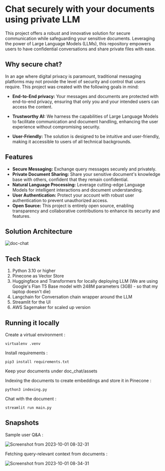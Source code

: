 
# Chat securely with your documents using private LLM

This project offers a robust and innovative solution for secure communication while safeguarding your sensitive documents. Leveraging the power of Large Language Models (LLMs), this repository empowers users to have confidential conversations and share private files with ease.

## Why secure chat?

In an age where digital privacy is paramount, traditional messaging platforms may not provide the level of security and control that users require. This project was created with the following goals in mind:

- **End-to-End privacy:** Your messages and documents are protected with end-to-end privacy, ensuring that only you and your intended users can access the content.

- **Trustworthy AI:** We harness the capabilities of Large Language Models to facilitate communication and document handling, enhancing the user experience without compromising security.

- **User-Friendly:** The solution is designed to be intuitive and user-friendly, making it accessible to users of all technical backgrounds.

## Features

- **Secure Messaging:** Exchange query messages securely and privately.
- **Private Document Sharing:** Share your sensitive document's knowledge base with others, confident that they remain confidential.
- **Natural Language Processing:** Leverage cutting-edge Language Models for intelligent interactions and document understanding.
- **User Authentication:** Protect your account with robust user authentication to prevent unauthorized access.
- **Open Source:** This project is entirely open source, enabling transparency and collaborative contributions to enhance its security and features.


## Solution Architecture

![doc-chat](https://github.com/msouvikrepo/doc-chat-local/assets/127878886/2db30966-404a-45e9-aaf2-f4014a51eb35)

## Tech Stack
1. Python 3.10 or higher
2. Pinecone as Vector Store
3. Huggingface and Transformers for locally deploying LLM (We are using Google's Flan T5 Base model with 248M parameters (3GB) - so that my laptop doesn't die)
4. Langchain for Conversation chain wrapper around the LLM
5. Streamlit for the UI
6. AWS Sagemaker for scaled up version

## Running it locally

Create a virtual environment :

	virtualenv .venv

Install requirements :

	pip3 install requirements.txt

Keep your documents under doc_chat/assets

Indexing the documents to create embeddings and store it in Pinecone :

	python3 indexing.py

Chat with the document :

	streamlit run main.py

## Snapshots

Sample user Q&A :

![Screenshot from 2023-10-01 08-32-31](https://github.com/msouvikrepo/doc-chat-local/assets/127878886/76c8ad0a-4e31-4ed9-85f0-a32c689b4ae9)

Fetching query-relevant context from documents :

![Screenshot from 2023-10-01 08-34-31](https://github.com/msouvikrepo/doc-chat-local/assets/127878886/844778a8-d85f-40b6-b07b-845bd332f427)


